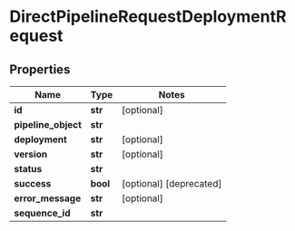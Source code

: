 # DirectPipelineRequestDeploymentRequest

## Properties
Name | Type | Notes
------------ | ------------- | -------------
**id** | **str** | [optional]
**pipeline_object** | **str** |
**deployment** | **str** | [optional]
**version** | **str** | [optional]
**status** | **str** |
**success** | **bool** | [optional] [deprecated]
**error_message** | **str** | [optional]
**sequence_id** | **str** |


